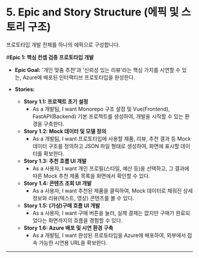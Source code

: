 # 5. Epic and Story Structure (에픽 및 스토리 구조)

프로토타입 개발 전체를 하나의 에픽으로 구성합니다.

#**Epic 1: 핵심 컨셉 검증 프로토타입 개발**

* **Epic Goal:** '개인 맞춤 추천'과 '신뢰성 있는 리뷰'라는 핵심 가치를 시연할 수 있는, Azure에 배포된 인터랙티브 프로토타입을 완성한다.

* **Stories:**
    * **Story 1.1: 프로젝트 초기 설정**
        * As a 개발팀, I want Monorepo 구조 설정 및 Vue(Frontend), FastAPI(Backend) 기본 프로젝트를 생성하여, 개발을 시작할 수 있는 환경을 구축한다.
    * **Story 1.2: Mock 데이터 및 모델 정의**
        * As a 개발팀, I want 프로토타입에 사용할 제품, 리뷰, 추천 결과 등 Mock 데이터 구조를 정의하고 JSON 파일 형태로 생성하여, 화면에 표시할 데이터를 확보한다.
    * **Story 1.3: 추천 흐름 UI 개발**
        * As a 사용자, I want 개인 프로필(스타일, 예산 등)을 선택하고, 그 결과에 따른 Mock 추천 제품 목록을 화면에서 확인할 수 있다.
    * **Story 1.4: 콘텐츠 조회 UI 개발**
        * As a 사용자, I want 추천된 제품을 클릭하여, Mock 데이터로 채워진 상세 정보와 리뷰(텍스트, 영상) 콘텐츠를 볼 수 있다.
    * **Story 1.5: (가상)구매 흐름 UI 개발**
        * As a 사용자, I want 구매 버튼을 눌러, 실제 결제는 없지만 구매가 완료되었다는 화면까지의 흐름을 경험할 수 있다.
    * **Story 1.6: Azure 배포 및 시연 환경 구축**
        * As a 개발팀, I want 완성된 프로토타입을 Azure에 배포하여, 외부에서 접속 가능한 시연용 URL을 확보한다.

---